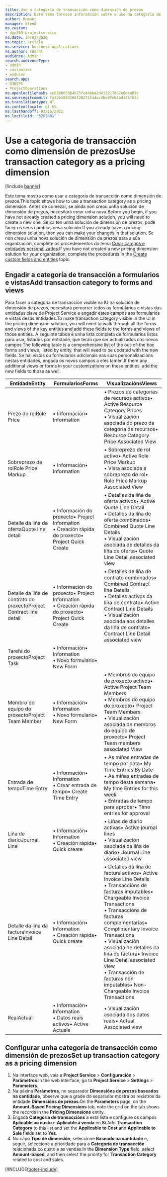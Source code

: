```yaml
---
title: Use a categoría de transacción como dimensión de prezos
description: Este tema fornece información sobre o uso da categoría de transacción como dimensión de prezos.
author: Rumant
manager: kfend
ms.custom:
- dyn365-projectservice
ms.date: 10/01/2020
ms.topic: article
ms.service: business-applications
ms.author: rumant
audience: Admin
search.audienceType:
- admin
- customizer
- enduser
search.app:
- D365PS
- ProjectOperations
ms.openlocfilehash: ce878665384b75fc44bba2d413217857e0ee467c
ms.sourcegitcommit: fa32b1893286f20271fa4ec4be8fc68bd135f53c
ms.translationtype: HT
ms.contentlocale: gl-ES
ms.lasthandoff: 02/15/2021
ms.locfileid: "5281881"
---
```

# <a name="use-transaction-category-as-a-pricing-dimension"></a><span data-ttu-id="d659f-103">Use a categoría de transacción como dimensión de prezos</span><span class="sxs-lookup"><span data-stu-id="d659f-103">Use transaction category as a pricing dimension</span></span>

[!include [banner](../includes/psa-now-project-operations.md)]

<span data-ttu-id="d659f-104">Este tema mostra como usar a categoría de transacción como dimensión de prezos.</span><span class="sxs-lookup"><span data-stu-id="d659f-104">This topic shows how to use a transaction category as a pricing dimension.</span></span> <span data-ttu-id="d659f-105">Antes de comezar, se aínda non creou unha solución de dimensión de prezos, necesitará crear unha nova.</span><span class="sxs-lookup"><span data-stu-id="d659f-105">Before you begin, if you have not already created a pricing dimension solution, you will need to create a new one.</span></span> <span data-ttu-id="d659f-106">Se xa ten unha solución de dimensión de prezos, pode facer os seus cambios nesa solución.</span><span class="sxs-lookup"><span data-stu-id="d659f-106">If you already have a pricing dimension solution, then you can make your changes in that solution.</span></span> <span data-ttu-id="d659f-107">Se non creou unha nova solución de dimensión de prezos para a súa organización, complete os procedementos do tema [Crear campos e entidades personalizados](create-custom-fields-entities.md).</span><span class="sxs-lookup"><span data-stu-id="d659f-107">If you have not created a new pricing dimension solution for your organization, complete the procedures in the [Create custom fields and entities](create-custom-fields-entities.md) topic.</span></span>

## <a name="add-transaction-category-to-forms-and-views"></a><span data-ttu-id="d659f-108">Engadir a categoría de transacción a formularios e vistas</span><span class="sxs-lookup"><span data-stu-id="d659f-108">Add transaction category to forms and views</span></span>
<span data-ttu-id="d659f-109">Para facer a categoría de transacción visible na IU na solución de dimensión de prezos, necesitará percorrer todos os formularios e vistas das entidades clave de Project Service e engadir estes campos aos formularios e vistas desas entidades.</span><span class="sxs-lookup"><span data-stu-id="d659f-109">To make transaction category visible in the UI in the pricing dimension solution, you will need to walk through all the forms and views of the key entities and add these fields to the forms and views of those entities.</span></span>
<span data-ttu-id="d659f-110">A seguinte táboa é unha lista completa de formularios listos para usar, listados por entidade, que terán que ser actualizados cos novos campos.</span><span class="sxs-lookup"><span data-stu-id="d659f-110">The following table is a comprehensive list of the out-of-the box forms and views, listed by entity, that will need to be updated with the new fields.</span></span> <span data-ttu-id="d659f-111">Se hai vistas ou formularios adicionais nas súas personalizacións nestas entidades, engada os novos campos a eles tamén.</span><span class="sxs-lookup"><span data-stu-id="d659f-111">If there any additional views or forms in your customizations on these entities, add the new fields to those as well.</span></span>

|  <span data-ttu-id="d659f-112">Entidade</span><span class="sxs-lookup"><span data-stu-id="d659f-112">Entity</span></span>        | <span data-ttu-id="d659f-113">Formularios</span><span class="sxs-lookup"><span data-stu-id="d659f-113">Forms</span></span>     |<span data-ttu-id="d659f-114">Visualizacións</span><span class="sxs-lookup"><span data-stu-id="d659f-114">Views</span></span>        |
| ------------------------------|---------------------------------|----------------------------------|
|  <span data-ttu-id="d659f-115">Prezo do rol</span><span class="sxs-lookup"><span data-stu-id="d659f-115">Role Price</span></span>|<span data-ttu-id="d659f-116">• Información</span><span class="sxs-lookup"><span data-stu-id="d659f-116">• Information</span></span> |<span data-ttu-id="d659f-117">• Prezos de categorías de recursos activos</span><span class="sxs-lookup"><span data-stu-id="d659f-117">• Active Resource Category Prices</span></span><br> <span data-ttu-id="d659f-118">• Visualización asociada do prezo da categoría de recursos</span><span class="sxs-lookup"><span data-stu-id="d659f-118">• Resource Category Price Associated View</span></span>|
|  <span data-ttu-id="d659f-119">Sobreprezo de rol</span><span class="sxs-lookup"><span data-stu-id="d659f-119">Role Price Markup</span></span>|<span data-ttu-id="d659f-120">• Información</span><span class="sxs-lookup"><span data-stu-id="d659f-120">• Information</span></span>|<span data-ttu-id="d659f-121">• Sobreprezo de rol activo</span><span class="sxs-lookup"><span data-stu-id="d659f-121">• Active Role Price Markup</span></span><br><span data-ttu-id="d659f-122">• Vista asociada a sobreprezo de rol</span><span class="sxs-lookup"><span data-stu-id="d659f-122">• Role Price Markup Associated View</span></span>|
|  <span data-ttu-id="d659f-123">Detalle da liña da oferta</span><span class="sxs-lookup"><span data-stu-id="d659f-123">Quote line detail</span></span>|<span data-ttu-id="d659f-124">• Información do proxecto</span><span class="sxs-lookup"><span data-stu-id="d659f-124">• Project Information</span></span><br><span data-ttu-id="d659f-125">• Creación rápida do proxecto</span><span class="sxs-lookup"><span data-stu-id="d659f-125">• Project Quick Create</span></span>|<span data-ttu-id="d659f-126">• Detalles da liña de oferta activos</span><span class="sxs-lookup"><span data-stu-id="d659f-126">• Active Quote Line Detail</span></span><br><span data-ttu-id="d659f-127">• Detalles da liña de oferta combinados</span><span class="sxs-lookup"><span data-stu-id="d659f-127">• Combined Quote Line Details</span></span><br><span data-ttu-id="d659f-128">• Visualización asociada de detalles da liña de oferta</span><span class="sxs-lookup"><span data-stu-id="d659f-128">• Quote Line Detail associated view</span></span>|
|  <span data-ttu-id="d659f-129">Detalle da liña de contrato do proxecto</span><span class="sxs-lookup"><span data-stu-id="d659f-129">Project Contract line detail</span></span>|<span data-ttu-id="d659f-130">• Información do proxecto</span><span class="sxs-lookup"><span data-stu-id="d659f-130">• Project Information</span></span><br><span data-ttu-id="d659f-131">• Creación rápida do proxecto</span><span class="sxs-lookup"><span data-stu-id="d659f-131">• Project Quick Create</span></span>|<span data-ttu-id="d659f-132">• Detalles de liña de contrato combinados</span><span class="sxs-lookup"><span data-stu-id="d659f-132">• Combined Contract line Details</span></span><br><span data-ttu-id="d659f-133">• Detalles activos da liña de contrato</span><span class="sxs-lookup"><span data-stu-id="d659f-133">• Active Contract Line Details</span></span><br><span data-ttu-id="d659f-134">• Visualización asociada aos detalles da liña de contrato</span><span class="sxs-lookup"><span data-stu-id="d659f-134">• Contract Line Detail associated view</span></span>|
|  <span data-ttu-id="d659f-135">Tarefa do proxecto</span><span class="sxs-lookup"><span data-stu-id="d659f-135">Project Task</span></span>|<span data-ttu-id="d659f-136">• Información</span><span class="sxs-lookup"><span data-stu-id="d659f-136">• Information</span></span><br><span data-ttu-id="d659f-137">• Novo formulario</span><span class="sxs-lookup"><span data-stu-id="d659f-137">• New Form</span></span>||
|  <span data-ttu-id="d659f-138">Membro do equipo do proxecto</span><span class="sxs-lookup"><span data-stu-id="d659f-138">Project Team Member</span></span>|<span data-ttu-id="d659f-139">• Información</span><span class="sxs-lookup"><span data-stu-id="d659f-139">• Information</span></span><br><span data-ttu-id="d659f-140">• Novo formulario</span><span class="sxs-lookup"><span data-stu-id="d659f-140">• New Form</span></span>|<span data-ttu-id="d659f-141">• Membros do equipo de proxecto activos</span><span class="sxs-lookup"><span data-stu-id="d659f-141">• Active Project Team Members</span></span><br><span data-ttu-id="d659f-142">• Membros do equipo do proxecto</span><span class="sxs-lookup"><span data-stu-id="d659f-142">• Project Team Members</span></span><br><span data-ttu-id="d659f-143">• Visualización asociada de membros do equipo de proxecto</span><span class="sxs-lookup"><span data-stu-id="d659f-143">• Project Team members associated View</span></span>|
|  <span data-ttu-id="d659f-144">Entrada de tempo</span><span class="sxs-lookup"><span data-stu-id="d659f-144">Time Entry</span></span>|<span data-ttu-id="d659f-145">• Información</span><span class="sxs-lookup"><span data-stu-id="d659f-145">• Information</span></span><br><span data-ttu-id="d659f-146">• Crear entrada de tempo</span><span class="sxs-lookup"><span data-stu-id="d659f-146">• Create Time Entry</span></span>|<span data-ttu-id="d659f-147">• As miñas entradas de tempo por data</span><span class="sxs-lookup"><span data-stu-id="d659f-147">• My Time Entries By Date</span></span><br><span data-ttu-id="d659f-148">• As miñas entradas de tempo desta semana</span><span class="sxs-lookup"><span data-stu-id="d659f-148">• My time Entries for this week</span></span><br><span data-ttu-id="d659f-149">• Entradas de tempo para aprobar</span><span class="sxs-lookup"><span data-stu-id="d659f-149">• Time entries for approval</span></span>|
|  <span data-ttu-id="d659f-150">Liña de diario</span><span class="sxs-lookup"><span data-stu-id="d659f-150">Journal Line</span></span>|<span data-ttu-id="d659f-151">• Información</span><span class="sxs-lookup"><span data-stu-id="d659f-151">• Information</span></span><br><span data-ttu-id="d659f-152">• Creación rápida</span><span class="sxs-lookup"><span data-stu-id="d659f-152">• Quick create</span></span>|<span data-ttu-id="d659f-153">• Liñas de diario activas</span><span class="sxs-lookup"><span data-stu-id="d659f-153">• Active journal lines</span></span><br><span data-ttu-id="d659f-154">• Visualización asociada da liña de diario</span><span class="sxs-lookup"><span data-stu-id="d659f-154">• Journal Line associated view</span></span>|
|  <span data-ttu-id="d659f-155">Detalle da liña da factura</span><span class="sxs-lookup"><span data-stu-id="d659f-155">Invoice Line Detail</span></span>|<span data-ttu-id="d659f-156">• Información</span><span class="sxs-lookup"><span data-stu-id="d659f-156">• Information</span></span><br><span data-ttu-id="d659f-157">• Creación rápida</span><span class="sxs-lookup"><span data-stu-id="d659f-157">• Quick create</span></span>|<span data-ttu-id="d659f-158">• Detalles da liña de factura activos</span><span class="sxs-lookup"><span data-stu-id="d659f-158">• Active Invoice Line Details</span></span><br><span data-ttu-id="d659f-159">• Transaccións de facturas imputables</span><span class="sxs-lookup"><span data-stu-id="d659f-159">• Chargeable Invoice Transactions</span></span><br><span data-ttu-id="d659f-160">• Transaccións de facturas complementarias</span><span class="sxs-lookup"><span data-stu-id="d659f-160">• Complimentary Invoice Transactions</span></span><br><span data-ttu-id="d659f-161">• Visualización asociada de detalles da liña de factura</span><span class="sxs-lookup"><span data-stu-id="d659f-161">• Invoice Line Detail associated view</span></span><br><span data-ttu-id="d659f-162">• Transacción de facturas non imputables</span><span class="sxs-lookup"><span data-stu-id="d659f-162">• Non-Chargeable Invoice Transactions</span></span>|
|  <span data-ttu-id="d659f-163">Real</span><span class="sxs-lookup"><span data-stu-id="d659f-163">Actual</span></span>|<span data-ttu-id="d659f-164">• Información</span><span class="sxs-lookup"><span data-stu-id="d659f-164">• Information</span></span><br><span data-ttu-id="d659f-165">• Datos reais activos</span><span class="sxs-lookup"><span data-stu-id="d659f-165">• Active Actuals</span></span>|<span data-ttu-id="d659f-166">• Visualización asociada dos datos reais</span><span class="sxs-lookup"><span data-stu-id="d659f-166">• Actual Associated view</span></span>|

## <a name="set-up-transaction-category-as-a-pricing-dimension"></a><span data-ttu-id="d659f-167">Configurar unha categoría de transacción como dimensión de prezos</span><span class="sxs-lookup"><span data-stu-id="d659f-167">Set up transaction category as a pricing dimension</span></span>

1. <span data-ttu-id="d659f-168">Na interface web, vaia a **Project Service** > **Configuración** > **Parámetros**.</span><span class="sxs-lookup"><span data-stu-id="d659f-168">In the web interface, go to **Project Service** > **Settings** > **Parameters**.</span></span> 
2. <span data-ttu-id="d659f-169">Na páxina **Parámetros**, no separador **Dimensións de prezos baseados na cantidade**, observe que a grade do separador mostra os rexistros da entidade **Dimensións de prezos**.</span><span class="sxs-lookup"><span data-stu-id="d659f-169">On the **Parameters** page, on the **Amount-Based Pricing Dimensions** tab, note the grid on the tab shows the records in the **Pricing Dimensions** entity.</span></span>
3. <span data-ttu-id="d659f-170">Engada **Categoría de transaccións** a esta lista e configure os campos **Aplicable ao custo** e **Aplicable á venda** en **Si**.</span><span class="sxs-lookup"><span data-stu-id="d659f-170">Add **Transaction Category** to this list and set the **Applicable to Cost** and **Applicable to Sale** fields set to **Yes**.</span></span>
4. <span data-ttu-id="d659f-171">No capo **Tipo de dimensión**, seleccione **Baseado na cantidade** e, seguir, seleccione a prioridade para a **Categoría de transacción** relacionada co custo e as vendas.</span><span class="sxs-lookup"><span data-stu-id="d659f-171">In the **Dimension Type** field, select **Amount-based**, and then select the priority for **Transaction Category** related to cost and sales.</span></span>


[!INCLUDE[footer-include](../includes/footer-banner.md)]